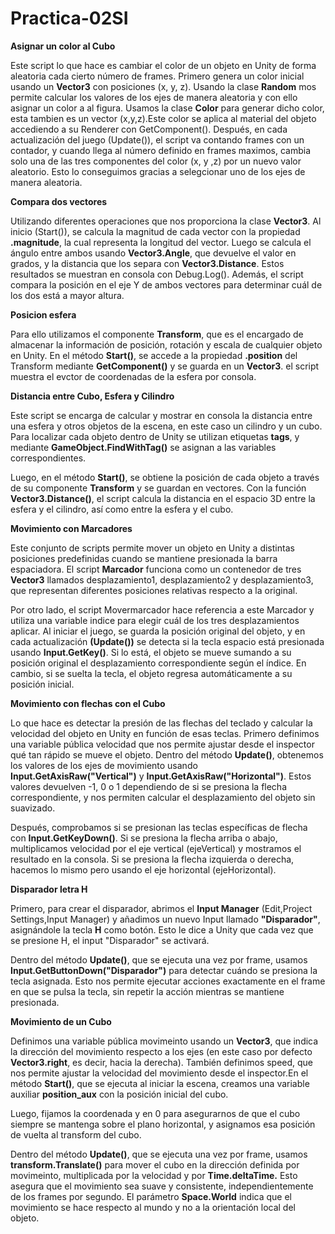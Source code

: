 # Practica-02SI

**Asignar un color al Cubo**

Este script lo que hace es cambiar el color de un objeto en Unity de forma aleatoria cada cierto número de frames. Primero genera un color inicial usando un **Vector3** con posiciones (x, y, z).
Usando la clase **Random** mos permite calcular los valores de los ejes de manera aleatoria y con ello asignar un color a al figura.
Usamos la clase **Color** para generar dicho color, esta tambien es un vector (x,y,z).Este color se aplica al material del objeto accediendo a su Renderer con GetComponent<Renderer>(). 
Después, en cada actualización del juego (Update()), el script va contando frames con un contador, y cuando llega al número definido en frames maximos, cambia solo una de las tres componentes del color (x, y ,z) por un nuevo valor aleatorio. 
Esto lo conseguimos gracias a selegcionar uno de los ejes de manera aleatoria.

**Compara dos vectores**

 Utilizando diferentes operaciones que nos proporciona la clase **Vector3**. Al inicio (Start()), se calcula la magnitud de cada vector con la propiedad **.magnitude**, la cual representa la longitud del vector. Luego se calcula el ángulo entre ambos usando **Vector3.Angle**, que devuelve el valor en grados, y la distancia que los separa con **Vector3.Distance**. Estos resultados se muestran en consola con Debug.Log(). Además, el script compara la posición en el eje Y de ambos vectores para determinar cuál de los dos está a mayor altura.

**Posicion esfera**

Para ello utilizamos el componente **Transform**, que es el encargado de almacenar la información de posición, rotación y escala de cualquier objeto en Unity. En el método **Start()**, se accede a la propiedad **.position** del Transform mediante **GetComponent<Transform>()** y se guarda en un **Vector3**. el script muestra el evctor de coordenadas de la esfera por consola.

**Distancia entre Cubo, Esfera y Cilindro**

Este script se encarga de calcular y mostrar en consola la distancia entre una esfera y otros objetos de la escena, en este caso un cilindro y un cubo. Para localizar cada objeto dentro de Unity se utilizan etiquetas **tags**, y mediante **GameObject.FindWithTag()** se asignan a las variables correspondientes. 

Luego, en el método **Start()**, se obtiene la posición de cada objeto a través de su componente **Transform** y se guardan en vectores. Con la función **Vector3.Distance()**, el script calcula la distancia en el espacio 3D entre la esfera y el cilindro, así como entre la esfera y el cubo.

**Movimiento con Marcadores**

Este conjunto de scripts permite mover un objeto en Unity a distintas posiciones predefinidas cuando se mantiene presionada la barra espaciadora. 
El script **Marcador** funciona como un contenedor de tres **Vector3** llamados desplazamiento1, desplazamiento2 y desplazamiento3, que representan diferentes posiciones relativas respecto a la original. 

Por otro lado, el script Movermarcador hace referencia a este Marcador y utiliza una variable indice para elegir cuál de los tres desplazamientos aplicar. Al iniciar el juego, se guarda la posición original del objeto, y en cada actualización **(Update())** se detecta si la tecla espacio está presionada usando **Input.GetKey()**. Si lo está, el objeto se mueve sumando a su posición original el desplazamiento correspondiente según el índice. En cambio, si se suelta la tecla, el objeto regresa automáticamente a su posición inicial.

**Movimiento con flechas con el Cubo**

Lo que hace es detectar la presión de las flechas del teclado y calcular la velocidad del objeto en Unity en función de esas teclas. Primero definimos una variable pública velocidad que nos permite ajustar desde el inspector qué tan rápido se mueve el objeto.
Dentro del método **Update()**, obtenemos los valores de los ejes de movimiento usando **Input.GetAxisRaw("Vertical")** y **Input.GetAxisRaw("Horizontal")**. Estos valores devuelven -1, 0 o 1 dependiendo de si se presiona la flecha correspondiente, y nos permiten calcular el desplazamiento del objeto sin suavizado.

Después, comprobamos si se presionan las teclas específicas de flecha con **Input.GetKeyDown()**. Si se presiona la flecha arriba o abajo, multiplicamos velocidad por el eje vertical (ejeVertical) y mostramos el resultado en la consola. Si se presiona la flecha izquierda o derecha, hacemos lo mismo pero usando el eje horizontal (ejeHorizontal).

**Disparador letra H**

Primero, para crear el disparador, abrimos el **Input Manager**  (Edit,Project Settings,Input Manager) y añadimos un nuevo Input llamado **"Disparador"**, asignándole la tecla **H** como botón. 
Esto le dice a Unity que cada vez que se presione H, el input "Disparador" se activará.

Dentro del método **Update()**, que se ejecuta una vez por frame, usamos **Input.GetButtonDown("Disparador")** para detectar cuándo se presiona la tecla asignada. Esto nos permite ejecutar acciones exactamente en el frame en que se pulsa la tecla, sin repetir la acción mientras se mantiene presionada.

**Movimiento de un Cubo**

Definimos una variable pública movimeinto usando un **Vector3**, que indica la dirección del movimiento respecto a los ejes (en este caso por defecto **Vector3.right**, es decir, hacia la derecha). También definimos speed, que nos permite ajustar la velocidad del movimiento desde el inspector.En el método **Start()**, que se ejecuta al iniciar la escena, creamos una variable auxiliar **position_aux** con la posición inicial del cubo. 

Luego, fijamos la coordenada y en 0 para asegurarnos de que el cubo siempre se mantenga sobre el plano horizontal, y asignamos esa posición de vuelta al transform del cubo.

Dentro del método **Update()**, que se ejecuta una vez por frame, usamos **transform.Translate()** para mover el cubo en la dirección definida por movimeinto, multiplicada por la velocidad y por **Time.deltaTime.** Esto asegura que el movimiento sea suave y consistente, independientemente de los frames por segundo. El parámetro **Space.World** indica que el movimiento se hace respecto al mundo y no a la orientación local del objeto.
